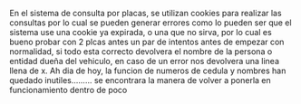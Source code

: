 En el sistema de consulta por placas, se utilizan cookies para realizar las consultas por lo cual se pueden generar errores como lo pueden ser que el sistema use una cookie ya expirada, o una que no sirva, por lo cual es bueno probar con 2 plcas antes un par de intentos antes de empezar con normalidad, si todo esta correcto devolvera el nombre de la persona o entidad dueña del vehiculo, en caso de un error nos devolvera una linea llena de x.
                                                                                                                                             Ah dia de hoy, la funcion de numeros de cedula y nombres han quedado inutiles.........
se encontrara la manera de volver a ponerla en funcionamiento dentro de poco

